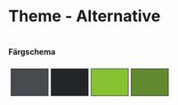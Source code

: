 Theme - Alternative
===============================

<img src="img/alternative.png" alt=""/>

#### Färgschema

<table style="border-spacing: 4px; border-collapse: separate">
    <tbody>
        <tr>
            <td style="height: 50px; width: 50px; border: 1px solid #454545; background-color: #474B4F"></td>
            <td style="height: 50px; width: 50px; border: 1px solid #454545; background-color: #222629"></td>
            <td style="height: 50px; width: 50px; border: 1px solid #454545; background-color: #86C232"></td>
            <td style="height: 50px; width: 50px; border: 1px solid #454545; background-color: #61892F"></td>
        </tr>
    </tbody>
</table>
